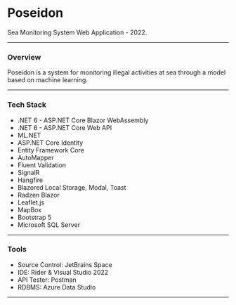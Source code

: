 # Poseidon

Sea Monitoring System Web Application - 2022.

---

### **Overview**
Poseidon is a system for monitoring illegal activities at sea through a model based on machine learning.

---

### **Tech Stack**
- .NET 6 - ASP.NET Core Blazor WebAssembly
- .NET 6 - ASP.NET Core Web API
- ML.NET
- ASP.NET Core Identity
- Entity Framework Core
- AutoMapper
- Fluent Validation
- SignalR
- Hangfire
- Blazored Local Storage, Modal, Toast
- Radzen Blazor
- Leaflet.js
- MapBox
- Bootstrap 5
- Microsoft SQL Server

---

### **Tools**
- Source Control: JetBrains Space
- IDE: Rider & Visual Studio 2022
- API Tester: Postman
- RDBMS: Azure Data Studio

---